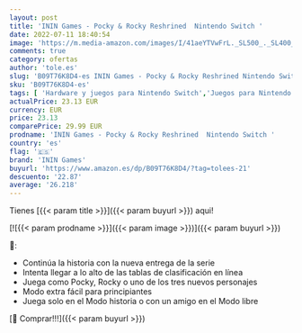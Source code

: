 ```yaml
---
layout: post
title: 'ININ Games - Pocky & Rocky Reshrined  Nintendo Switch '
date: 2022-07-11 18:40:54
image: 'https://m.media-amazon.com/images/I/41aeYTVwFrL._SL500_._SL400_.jpg'
comments: true
category: ofertas
author: 'tole.es'
slug: 'B09T76K8D4-es ININ Games - Pocky & Rocky Reshrined Nintendo Switch'
sku: 'B09T76K8D4-es'
tags: [ 'Hardware y juegos para Nintendo Switch','Juegos para Nintendo Switch','Videojuegos','inin games','nintendo','🇪🇸', ]
actualPrice: 23.13 EUR
currency: EUR
price: 23.13
comparePrice: 29.99 EUR
prodname: 'ININ Games - Pocky & Rocky Reshrined  Nintendo Switch '
country: 'es'
flag: '🇪🇸'
brand: 'ININ Games'
buyurl: 'https://www.amazon.es/dp/B09T76K8D4/?tag=tolees-21'
descuento: '22.87'
average: '26.218'
---
```


Tienes [{{< param title >}}]({{< param buyurl >}}) aqui!

[![{{< param prodname >}}]({{< param image >}})]({{< param buyurl >}})

🔎:

- Continúa la historia con la nueva entrega de la serie
- Intenta llegar a lo alto de las tablas de clasificación en línea
- Juega como Pocky, Rocky o uno de los tres nuevos personajes
- Modo extra fácil para principiantes
- Juega solo en el Modo historia o con un amigo en el Modo libre

[🛒 Comprar!!!]({{< param buyurl >}})
